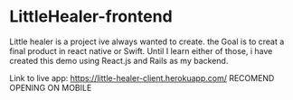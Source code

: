 # LittleHealer-frontend

Little healer is a project ive always wanted to create. the Goal is to creat a final product in react native or Swift. Until I learn either of those, i have created this demo using React.js and Rails as my backend.

Link to live app: https://little-healer-client.herokuapp.com/
RECOMEND OPENING ON MOBILE
